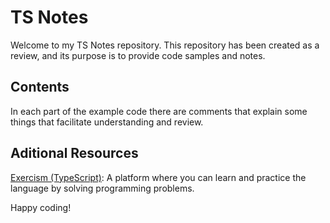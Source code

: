 # TS Notes

Welcome to my TS Notes repository. This repository has been created as a review, and its purpose is to provide code samples and notes.

## Contents

In each part of the example code there are comments that explain some things that facilitate understanding and review.

## Aditional Resources

[Exercism (TypeScript)](https://exercism.org/tracks/typescript): A platform where you can learn and practice the language by solving programming problems.

Happy coding!
